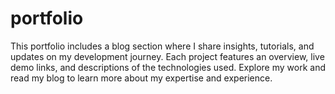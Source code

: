 # portfolio
This portfolio includes a blog section where I share insights, tutorials, and updates on my development journey. Each project features an overview, live demo links, and descriptions of the technologies used. Explore my work and read my blog to learn more about my expertise and experience.
